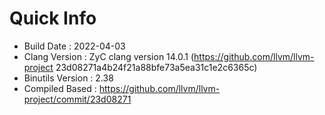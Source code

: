 # Quick Info
* Build Date : 2022-04-03
* Clang Version : ZyC clang version 14.0.1 (https://github.com/llvm/llvm-project 23d08271a4b24f21a88bfe73a5ea31c1e2c6365c)
* Binutils Version : 2.38
* Compiled Based : https://github.com/llvm/llvm-project/commit/23d08271

